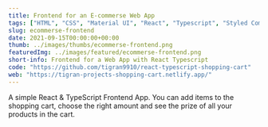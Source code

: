 ```yaml
---
title: Frontend for an E-commerse Web App
tags: ["HTML", "CSS", "Material UI", "React", "Typescript", "Styled Components"]
slug: ecommerse-frontend
date: 2021-09-15T00:00:00+00:00
thumb: ../images/thumbs/ecommerse-frontend.png
featuredImg: ../images/featured/ecommerse-frontend.png
short-info: Frontend for a Web App with React Typescript
code: "https://github.com/tigran9910/react-typescript-shopping-cart"
web: "https://tigran-projects-shopping-cart.netlify.app/"
---
```


A simple React & TypeScript Frontend App. You can add items to the shopping cart, choose the right amount and see the prize of all your products in the cart.